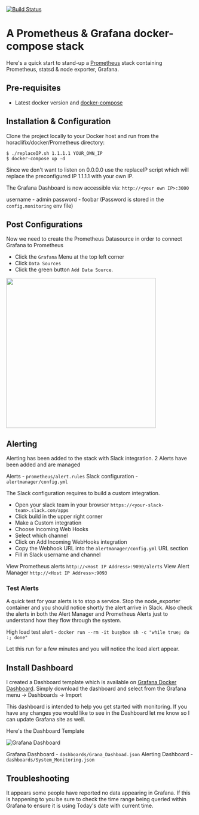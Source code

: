 [![Build Status](https://travis-ci.org/vegasbrianc/prometheus.svg?branch=version-2)](https://travis-ci.org/vegasbrianc/prometheus)

# A Prometheus & Grafana docker-compose stack

Here's a quick start to stand-up a [Prometheus](http://prometheus.io/) stack containing Prometheus, statsd & node exporter, Grafana.

## Pre-requisites
* Latest docker version and [docker-compose](https://docs.docker.com/compose/install/)

## Installation & Configuration
Clone the project locally to your Docker host and run from the horaclifix/docker/Prometheus directory:

	$ ./replaceIP.sh 1.1.1.1 YOUR_OWN_IP
    $ docker-compose up -d


Since we don't want to listen on 0.0.0.0 use the replaceIP script which will replace the preconfigured IP 1.1.1.1 with your own IP.

The Grafana Dashboard is now accessible via: `http://<your own IP>:3000`

username - admin
password - foobar (Password is stored in the `config.monitoring` env file)

## Post Configurations
Now we need to create the Prometheus Datasource in order to connect Grafana to Prometheus 
* Click the `Grafana` Menu at the top left corner
* Click `Data Sources`
* Click the green button `Add Data Source`.

<img src="https://github.com/vegasbrianc/prometheus/blob/version-2/images/Add_Data_Source.png" width="400" heighth="400">

## Alerting
Alerting has been added to the stack with Slack integration. 2 Alerts have been added and are managed 

Alerts              - `prometheus/alert.rules`
Slack configuration - `alertmanager/config.yml`

The Slack configuration requires to build a custom integration.
* Open your slack team in your browser `https://<your-slack-team>.slack.com/apps`
* Click build in the upper right corner
* Make a Custom integration
* Choose Incoming Web Hooks
* Select which channel
* Click on Add Incoming WebHooks integration
* Copy the Webhook URL into the `alertmanager/config.yml` URL section
* Fill in Slack username and channel

View Prometheus alerts `http://<Host IP Address>:9090/alerts`
View Alert Manager `http://<Host IP Address>:9093`

### Test Alerts
A quick test for your alerts is to stop a service. Stop the node_exporter container and you should notice shortly the alert arrive in Slack. Also check the alerts in both the Alert Manager and Prometheus Alerts just to understand how they flow through the system.

High load test alert - `docker run --rm -it busybox sh -c "while true; do :; done"`

Let this run for a few minutes and you will notice the load alert appear.

## Install Dashboard
I created a Dashboard template which is available on [Grafana Docker Dashboard](https://grafana.net/dashboards/179). Simply download the dashboard and select from the Grafana menu -> Dashboards -> Import

This dashboard is intended to help you get started with monitoring. If you have any changes you would like to see in the Dashboard let me know so I can update Grafana site as well.

Here's the Dashboard Template

![Grafana Dashboard](https://github.com/vegasbrianc/prometheus/blob/version-2/images/Dashboard.png)

Grafana Dashboard - `dashboards/Grana_Dashboad.json`
Alerting Dashboard - `dashboards/System_Monitoring.json`

## Troubleshooting
It appears some people have reported no data appearing in Grafana. If this is happening to you be sure to check the time range being queried within Grafana to ensure it is using Today's date with current time.
